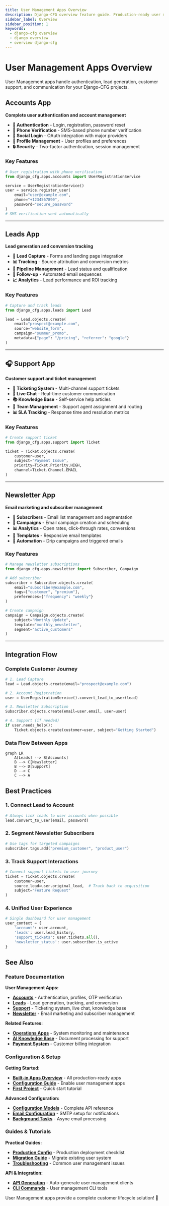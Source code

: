 ```yaml
---
title: User Management Apps Overview
description: Django-CFG overview feature guide. Production-ready user management apps overview with built-in validation, type safety, and seamless Django integration.
sidebar_label: Overview
sidebar_position: 1
keywords:
  - django-cfg overview
  - django overview
  - overview django-cfg
---
```


# User Management Apps Overview

User Management apps handle authentication, lead generation, customer support, and communication for your Django-CFG projects.

## Accounts App

**Complete user authentication and account management**

- **🔑 Authentication** - Login, registration, password reset
- **📱 Phone Verification** - SMS-based phone number verification
- **🔄 Social Login** - OAuth integration with major providers
- **👤 Profile Management** - User profiles and preferences
- **🔒 Security** - Two-factor authentication, session management

### Key Features

```python
# User registration with phone verification
from django_cfg.apps.accounts import UserRegistrationService

service = UserRegistrationService()
user = service.register_user(
    email="user@example.com",
    phone="+1234567890",
    password="secure_password"
)
# SMS verification sent automatically
```

---

## Leads App

**Lead generation and conversion tracking**

- **📝 Lead Capture** - Forms and landing page integration
- **📊 Tracking** - Source attribution and conversion metrics
- **🔄 Pipeline Management** - Lead status and qualification
- **📧 Follow-up** - Automated email sequences
- **📈 Analytics** - Lead performance and ROI tracking

### Key Features

```python
# Capture and track leads
from django_cfg.apps.leads import Lead

lead = Lead.objects.create(
    email="prospect@example.com",
    source="website_form",
    campaign="summer_promo",
    metadata={"page": "/pricing", "referrer": "google"}
)
```

---

## 🎧 Support App

**Customer support and ticket management**

- **🎫 Ticketing System** - Multi-channel support tickets
- **💬 Live Chat** - Real-time customer communication
- **📚 Knowledge Base** - Self-service help articles
- **👥 Team Management** - Support agent assignment and routing
- **📊 SLA Tracking** - Response time and resolution metrics

### Key Features

```python
# Create support ticket
from django_cfg.apps.support import Ticket

ticket = Ticket.objects.create(
    customer=user,
    subject="Payment Issue",
    priority=Ticket.Priority.HIGH,
    channel=Ticket.Channel.EMAIL
)
```

---

## Newsletter App

**Email marketing and subscriber management**

- **📮 Subscribers** - Email list management and segmentation
- **📧 Campaigns** - Email campaign creation and scheduling
- **📊 Analytics** - Open rates, click-through rates, conversions
- **🎨 Templates** - Responsive email templates
- **🔄 Automation** - Drip campaigns and triggered emails

### Key Features

```python
# Manage newsletter subscriptions
from django_cfg.apps.newsletter import Subscriber, Campaign

# Add subscriber
subscriber = Subscriber.objects.create(
    email="subscriber@example.com",
    tags=["customer", "premium"],
    preferences={"frequency": "weekly"}
)

# Create campaign
campaign = Campaign.objects.create(
    subject="Monthly Update",
    template="monthly_newsletter",
    segment="active_customers"
)
```

---

## Integration Flow

### Complete Customer Journey

```python
# 1. Lead Capture
lead = Lead.objects.create(email="prospect@example.com")

# 2. Account Registration  
user = UserRegistrationService().convert_lead_to_user(lead)

# 3. Newsletter Subscription
Subscriber.objects.create(email=user.email, user=user)

# 4. Support (if needed)
if user.needs_help():
    Ticket.objects.create(customer=user, subject="Getting Started")
```

### Data Flow Between Apps

```mermaid
graph LR
    A[Leads] --> B[Accounts]
    B --> C[Newsletter]
    B --> D[Support]
    D --> C
    C --> A
```

## Best Practices

### 1. **Connect Lead to Account**
```python
# Always link leads to user accounts when possible
lead.convert_to_user(email, password)
```

### 2. **Segment Newsletter Subscribers**
```python
# Use tags for targeted campaigns
subscriber.tags.add("premium_customer", "product_user")
```

### 3. **Track Support Interactions**
```python
# Connect support tickets to user journey
ticket = Ticket.objects.create(
    customer=user,
    source_lead=user.original_lead,  # Track back to acquisition
    subject="Feature Request"
)
```

### 4. **Unified User Experience**
```python
# Single dashboard for user management
user_context = {
    'account': user.account,
    'leads': user.lead_history,
    'support_tickets': user.tickets.all(),
    'newsletter_status': user.subscriber.is_active
}
```

## See Also

### Feature Documentation

**User Management Apps:**
- **[Accounts](./accounts)** - Authentication, profiles, OTP verification
- **[Leads](./leads)** - Lead generation, tracking, and conversion
- **[Support](./support)** - Ticketing system, live chat, knowledge base
- **[Newsletter](./newsletter)** - Email marketing and subscriber management

**Related Features:**
- **[Operations Apps](/features/built-in-apps/operations/overview)** - System monitoring and maintenance
- **[AI Knowledge Base](/features/built-in-apps/ai-knowledge/overview)** - Document processing for support
- **[Payment System](/features/built-in-apps/payments/overview)** - Customer billing integration

### Configuration & Setup

**Getting Started:**
- **[Built-in Apps Overview](/features/built-in-apps/overview)** - All production-ready apps
- **[Configuration Guide](/getting-started/configuration)** - Enable user management apps
- **[First Project](/getting-started/first-project)** - Quick start tutorial

**Advanced Configuration:**
- **[Configuration Models](/fundamentals/configuration)** - Complete API reference
- **[Email Configuration](/features/modules/email/overview)** - SMTP setup for notifications
- **[Background Tasks](/features/integrations/dramatiq/overview)** - Async email processing

### Guides & Tutorials

**Practical Guides:**
- **[Production Config](/guides/production-config)** - Production deployment checklist
- **[Migration Guide](/guides/migration-guide)** - Migrate existing user system
- **[Troubleshooting](/guides/troubleshooting)** - Common user management issues

**API & Integration:**
- **[API Generation](/features/api-generation/overview)** - Auto-generate user management clients
- **[CLI Commands](/cli/introduction)** - User management CLI tools

User Management apps provide a complete customer lifecycle solution! 👥

